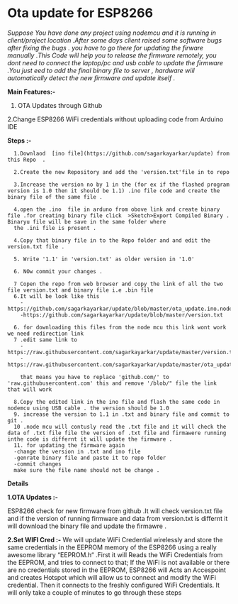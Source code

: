 # Ota update for ESP8266

*Suppose You have done any project using nodemcu and it is running in  client/project location  .After some days client raised some software bugs after fixing the bugs . you  have to go there for updating the firware manually .This Code will help you to release the firmware remotely, you dont need to connect the laptop/pc and usb cable to update the firmware .You just eed to add the final binary file to server , hardware wiil automatically detect the new firmware and update itself .*

**Main Features:-** 

1. OTA Updates through Github

2.Change ESP8266 WiFi credentials without uploading code from Arduino IDE

**Steps :-**

      1.Downlaod  [ino file](https://github.com/sagarkayarkar/update) from this Repo  .

      2.Create the new Repository and add the 'version.txt'file in to repo 
      
      3.Increase the version no by 1 in the (for ex if the flashed program version is 1.0 then it should be 1.1) .ino file code and create the binary file of the same file .
      
      4.open the .ino  file in arduno from obove link and create binary file .for creating binary file click  >Sketch>Export Compiled Binary . Binaryu file will be save in the same folder where 
      the .ini file is present .
      
      4.Copy that binary file in to the Repo folder and and edit the version.txt file .
      
      5. Write '1.1' in 'version.txt' as older version in '1.0'
      
      6. NOw commit your changes .
      
      7 Copen the repo from web browser and copy the link of all the two file version.txt and binary file i.e .bin file 
      6.It will be look like this 
        -https://github.com/sagarkayarkar/update/blob/master/ota_update.ino.nodemcu.bin
        -https://github.com/sagarkayarkar/update/blob/master/version.txt
        
      6. for downloading this files from the node mcu this link wont work we need redirection link 
      7 .edit same link to 
        -https://raw.githubusercontent.com/sagarkayarkar/update/master/version.txt
        -https://raw.githubusercontent.com/sagarkayarkar/update/master/ota_update.ino.nodemcu.bin
        
        that means you have to replace 'github.com/' to 'raw.githubusercontent.com' this and remove '/blob/" file the link that will work
        
      8.Copy the edited link in the ino file and flash the same code in nodemcu using USB cable . the version should be 1.0 
      9. increase the version to 1.1 in .txt and binary file and commit to git .
      10 .node mcu will contusly read the .txt file and it will check the data of .txt file file the version of .txt file and firmawere running inthe code is differnt it will update the firmware .
      11. for updating the firmware again 
      -change the version in .txt and ino file 
      -genrate binary file and paste it to repo folder 
      -commit changes
      make sure the file name should not be change .
      
**Details** 

**1.OTA Updates :-**

ESP8266 check for new firmware from github .It will check version.txt file and if the version of running firmware and data from version.txt is differnt it will download the binary file and update the firmawre .

**2.Set WIFI Cred :-**
          We will update WiFi Credential wirelessly and store the same credentials in the EEPROM memory of the ESP8266  using a really awesome library “EEPROM.h“ .First it will Reads the WiFi Credentials from the EEPROM, and tries to connect to that; If the WiFi is not available or there are no credentials stored in the EEPROM, ESP8266 will Acts an Accespoint and creates Hotspot which will allow us to connect and modify the WiFi credential. Then it connects to the freshly configured WiFi Credentials. It will only take a couple of minutes to go through these steps

